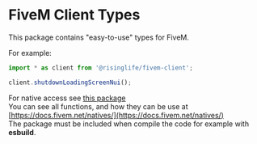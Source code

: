 # FiveM Client Types

This package contains "easy-to-use" types for FiveM.

For example:
```js
import * as client from '@risinglife/fivem-client';

client.shutdownLoadingScreenNui();
```

For native access see [this package](https://www.npmjs.com/package/@risinglife/fivem-natives)<br>
You can see all functions, and how they can be use at [https://docs.fivem.net/natives/](https://docs.fivem.net/natives/)<br>
The package must be included when compile the code for example with **esbuild**.